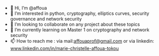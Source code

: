 - 👋 Hi, I’m @affoua
- 👀 I’m interested in python, cryptography, elliptics curves, security governance and network security
- 💞️ I’m looking to collaborate on any project about these topics
- 🌱 I’m currently learning on Master 1 on cryptography and network security
- 📫 How to reach me :  via mail:affouaprof@gmail.com or via linkedin: www.linkedin.com/in/marie-christelle-affoua-tokou

<!---
affoua/affoua is a ✨ special ✨ repository because its `README.md` (this file) appears on your GitHub profile.
You can click the Preview link to take a look at your changes.
--->
